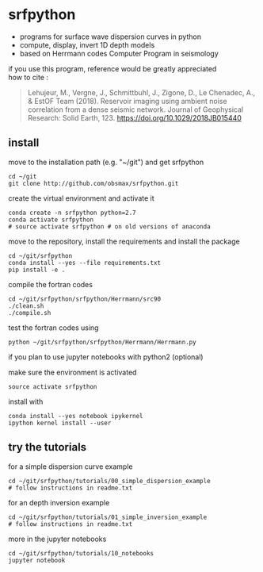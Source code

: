 # srfpython
  
- programs for surface wave dispersion curves in python
- compute, display, invert 1D depth models
- based on Herrmann codes Computer Program in seismology

if you use this program, reference would be greatly appreciated  
how to cite :

> Lehujeur, M., Vergne, J., Schmittbuhl, J., Zigone, D., Le Chenadec, A., & EstOF Team (2018). Reservoir imaging using ambient noise correlation from a dense seismic network. Journal of Geophysical Research: Solid Earth, 123. https://doi.org/10.1029/2018JB015440

## install

move to the installation path (e.g. "~/git") and get srfpython

```
cd ~/git
git clone http://github.com/obsmax/srfpython.git
```

create the virtual environment and activate it

```
conda create -n srfpython python=2.7
conda activate srfpython
# source activate srfpython # on old versions of anaconda
```

move to the repository, install the requirements and install the package

```
cd ~/git/srfpython
conda install --yes --file requirements.txt
pip install -e .
```

compile the fortran codes

```
cd ~/git/srfpython/srfpython/Herrmann/src90
./clean.sh 
./compile.sh
```

test the fortran codes using

```
python ~/git/srfpython/srfpython/Herrmann/Herrmann.py
```

if you plan to use jupyter notebooks with python2 (optional)

make sure the environment is activated
```
source activate srfpython
```

install with

```
conda install --yes notebook ipykernel
ipython kernel install --user
```

## try the tutorials
for a simple dispersion curve example 
```
cd ~/git/srfpython/tutorials/00_simple_dispersion_example
# follow instructions in readme.txt 
```

for an depth inversion example 
```
cd ~/git/srfpython/tutorials/01_simple_inversion_example
# follow instructions in readme.txt 
```

more in the jupyter notebooks
```
cd ~/git/srfpython/tutorials/10_notebooks
jupyter notebook 
```

